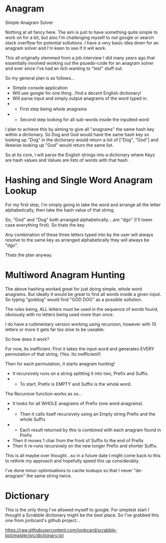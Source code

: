 # Anagram
Simple Anagram Solver

Nothing at all fancy here. The aim is just to have something quite simple to work on for a bit, but also I'm challenging myself to not google or search stack overflow for potential sollutions. I have a very basic idea down for an anagram solver and I'm keen to see if it will work.

This all originally stemmed from a job interview I did many years ago that essentially involved working out the psuedo-code for an anagram solver and ever since I've had an itch wanting to "test" stuff out.

So my general plan is as follows...

* Simple console application
* Will use google for one thing...find a decent English dictionary!
* Will parse input and simply output anagrams of the word typed in.
* * First step being whole anagrams
* * Second step looking for all sub-words inside the inputted word

I plan to achieve this by aiming to give all "anagrams" the same hash key within a dictionary. So Dog and God would have the same hash key so looking up "Dog" in the dictionary would return a list of ["Dog", "God"] and likewise looking up "God" would return the same list.

So at its core, I will parse the English strings into a dictionary where Keys are hash values and Values are lists of words with that hash.


# Hashing and Single Word Anagram Lookup

For my first step, I'm simply going to take the word and arrange all the letter alphabetically, then take the hash value of that string.

So, "God" and "Dog" both arranged alphabetically....are "dgo" (I'll lower case everything first). So thats the key.

Any combination of these three letters typed into by the user will always resolve to the same key as arranged alphabetically they will always be "dgo".

Thats the plan anyway.


# Multiword Anagram Hunting

The above hashing worked great for just doing simple, whole word anagrams. But ideally it would be great to find all words inside a given input. So typing "goddog" would find "GOD DOG" as a possible sollution.

The rules being, ALL letters must be used in the sequence of words found, obviously with no letters being used more than once.

I do have a rudimentary version working using recursion, however with 10 letters or more it gets far too slow to be useable.

So how does it work?

For now, its inefficient. First it takes the input word and generates EVERY permutation of that string. (Yes. Its inefficient!)

Then for each permutation, it starts anagram hunting!

* It recursively runs on a string splitting it into two, Prefix and Suffix.
* * To start, Prefix is EMPTY and Suffix is the whole word.

The Recursive function works as so...
* It looks for all WHOLE anagrams of Prefix (one word anagrams)
* * Then it calls itself recursively using an Empty string Prefix and the whole Suffix
* * Each result returned by this is combined with each anagram found in Prefix
* Then it moves 1 char from the front of Suffix to the end of Prefix
* Then it re-runs recursively on the new longer Prefix and shorter Suffix.


This is all maybe over thought...so in a future date I might come back to this to rethink my approach and hopefully speed this up considerably.

I've done minor optimisations to cache lookups so that I never "de-anagram" the same string twice.

# Dictionary

This is the only thing I've allowed myself to google. For simplest start I thought a Scrabble dictionary might be the best place. So I've grabbed this one from jonbcard's github project...

https://raw.githubusercontent.com/jonbcard/scrabble-bot/master/src/dictionary.txt
